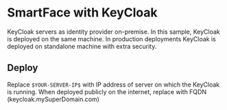# SmartFace with KeyCloak

KeyCloak servers as identity provider on-premise. In this sample, KeyCloak is deployed on the same machine. In production deployments KeyCloak is deployed on standalone machine with extra security.

## Deploy
Replace `$YOUR-SERVER-IP$` with IP address of server on which the KeyCloak is running. When deployed publicly on the internet, replace with FQDN (keycloak.mySuperDomain.com)